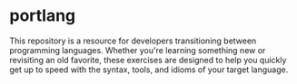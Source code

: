 # portlang
This repository is a resource for developers transitioning between programming languages. Whether you're learning something new or revisiting an old favorite, these exercises are designed to help you quickly get up to speed with the syntax, tools, and idioms of your target language.
